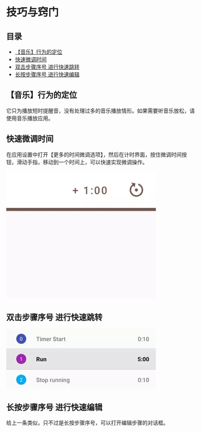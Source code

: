 # 技巧与窍门

## 目录

- [【音乐】行为的定位](#【音乐】行为的定位)
- [快速微调时间](#快速微调时间)
- [双击步骤序号 进行快速跳转](#双击步骤序号-进行快速跳转)
- [长按步骤序号 进行快速编辑](#长按步骤序号-进行快速编辑)

## 【音乐】行为的定位

它只为播放短时提醒音，没有处理过多的音乐播放情形。如果需要听音乐放松，请使用音乐播放应用。

## 快速微调时间

在应用设置中打开【更多的时间微调选项】，然后在计时界面，按住微调时间按钮，滑动手指，移动到一个时间上，可以快速实现微调操作。

![快速微调时间图片](../images/tweak-time-quickly.webp)

## 双击步骤序号 进行快速跳转

![双击步骤序号快速跳转图片](../images/double-tap-to-jump.webp)

## 长按步骤序号 进行快速编辑

给上一条类似，只不过是长按步骤序号，可以打开编辑步骤的对话框。
